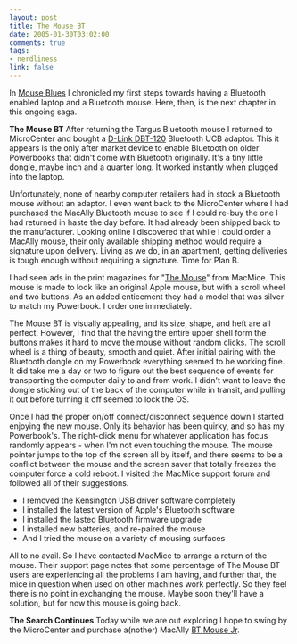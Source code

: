```yaml
--- 
layout: post
title: The Mouse BT
date: 2005-01-30T03:02:00
comments: true
tags:
- nerdliness
link: false
---
```

In <a href="http://www.zanshin.net/blogs/000542.html" title="Mouse Blues">Mouse Blues</a> I chronicled my first steps towards having a Bluetooth enabled laptop and a Bluetooth mouse. Here, then, is the next chapter in this ongoing saga.

<strong>The Mouse BT</strong>
After returning the Targus Bluetooth mouse I returned to MicroCenter and bought a <a href="http://dlink.com/products/?pid=34" title="D-Link DBT-120">D-Link DBT-120</a> Bluetooth UCB adaptor. This it appears is the only after market device to enable Bluetooth on older Powerbooks that didn't come with Bluetooth originally. It's a tiny little dongle, maybe inch and a quarter long. It worked instantly when plugged into the laptop.

Unfortunately, none of nearby computer retailers had in stock a Bluetooth mouse without an adaptor. I even went back to the MicroCenter where I had purchased the MacAlly Bluetooth mouse to see if I could re-buy the one I had returned in haste the day before. It had already been shipped back to the manufacturer. Looking online I discovered that while I could order a MacAlly mouse, their only available shipping method would require a signature upon delivery. Living as we do, in an apartment, getting deliveries is tough enough without requiring a signature. Time for Plan B.

I had seen ads in the print magazines for "<a href="http://www.dvforge.com/themousebt.shtml" title="The Mouse">The Mouse</a>" from MacMice. This mouse is made to look like an original Apple mouse, but with a scroll wheel and two buttons. As an added enticement they had a model that was silver to match my Powerbook. I order one immediately.

The Mouse BT is visually appealing, and its size, shape, and heft are all perfect. However, I find that the having the entire upper shell form the buttons makes it hard to move the mouse without random clicks. The scroll wheel is a thing of beauty, smooth and quiet. After initial pairing with the Bluetooth dongle on my Powerbook everything seemed to be working fine. It did take me a day or two to figure out the best sequence of events for transporting the computer daily to and from work. I didn't want to leave the dongle sticking out of the back of the computer while in transit, and pulling it out before turning it off seemed to lock the OS.

Once I had the proper on/off connect/disconnect sequence down I started enjoying the new mouse. Only its behavior has been quirky, and so has my Powerbook's. The right-click menu for whatever application has focus randomly appears - when I'm not even touching the mouse. The mouse pointer jumps to the top of the screen all by itself, and there seems to be a conflict between the mouse and the screen saver that totally freezes the computer force a cold reboot. I visited the MacMice support forum and followed all of their suggestions.

<ul>
<li class="il">I removed the Kensington USB driver software completely</li>
<li class="il">I installed the latest version of Apple's Bluetooth software</li>
<li class="il">I installed the lasted Bluetooth firmware upgrade</li>
<li class="il">I installed new batteries, and re-paired the mouse</li>
<li class="il">And I tried the mouse on a variety of mousing surfaces</li>
</ul>

All to no avail. So I have contacted MacMice to arrange a return of the mouse. Their support page notes that some percentage of The Mouse BT users are experiencing all the problems I am having, and further that, the mice in question when used on other machines work perfectly. So they feel there is no point in exchanging the mouse. Maybe soon they'll have a solution, but for now this mouse is going back.

<strong>The Search Continues</strong>
Today while we are out exploring I hope to swing by the MicroCenter and purchase a(nother) MacAlly <a href="http://macally.com/spec/usb/input_device/btmini.html" title="BT Mouse Jr">BT Mouse Jr</a>.
